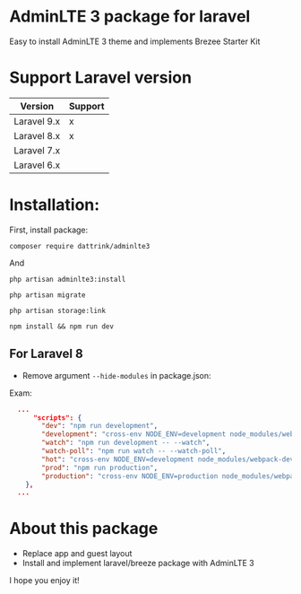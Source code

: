 # AdminLTE 3 package for laravel

Easy to install AdminLTE 3 theme and implements Brezee Starter Kit

# Support Laravel version

|Version|Support|
|---|---|
|Laravel 9.x| x |
|Laravel 8.x| x |
|Laravel 7.x| |
|Laravel 6.x| |

# Installation:

First, install package:

```console
composer require dattrink/adminlte3

```

And
```
php artisan adminlte3:install

php artisan migrate

php artisan storage:link

npm install && npm run dev
```

## For Laravel 8

- Remove argument `--hide-modules` in package.json:

Exam:

```json
  ...
      "scripts": {
        "dev": "npm run development",
        "development": "cross-env NODE_ENV=development node_modules/webpack/bin/webpack.js --progress --config=node_modules/laravel-mix/setup/webpack.config.js",
        "watch": "npm run development -- --watch",
        "watch-poll": "npm run watch -- --watch-poll",
        "hot": "cross-env NODE_ENV=development node_modules/webpack-dev-server/bin/webpack-dev-server.js --inline --hot --disable-host-check --config=node_modules/laravel-mix/setup/webpack.config.js",
        "prod": "npm run production",
        "production": "cross-env NODE_ENV=production node_modules/webpack/bin/webpack.js --no-progress --config=node_modules/laravel-mix/setup/webpack.config.js"
    },
  ...
```

# About this package
- Replace app and guest layout
- Install and implement laravel/breeze package with AdminLTE 3

I hope you enjoy it!

